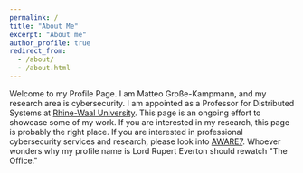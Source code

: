 ```yaml
---
permalink: /
title: "About Me"
excerpt: "About me"
author_profile: true
redirect_from: 
  - /about/
  - /about.html
---
```


Welcome to my Profile Page. I am Matteo Große-Kampmann, and my research area is cybersecurity. I am appointed as a Professor for Distributed Systems at [Rhine-Waal University](https://www.hochschule-rhein-waal.de/de/user/9721).
This page is an ongoing effort to showcase some of my work. If you are interested in my research, this page is probably the right place. If you are interested in professional cybersecurity services and research, please look into [AWARE7](https://aware7.com).
Whoever wonders why my profile name is Lord Rupert Everton should rewatch "The Office."

